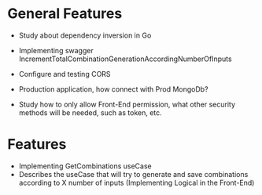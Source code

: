 # General Features

- Study about dependency inversion in Go
- Implementing swagger IncrementTotalCombinationGenerationAccordingNumberOfInputs
- Configure and testing CORS
- Production application, how connect with Prod MongoDb?

- Study how to only allow Front-End permission, what other security methods will be needed, such as token, etc.

# Features

- Implementing GetCombinations useCase
- Describes the useCase that will try to generate and save combinations according to X number of inputs (Implementing Logical in the Front-End)
